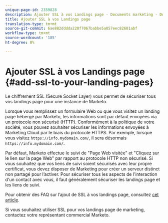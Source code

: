 ```yaml
---
unique-page-id: 2359828
description: Ajouter SSL à vos Landings page - Documents marketing - Documentation du produit
title: Ajouter SSL à vos Landings page
translation-type: tm+mt
source-git-commit: 6ae882dddda220f7067babbe5a057eec82601abf
workflow-type: tm+mt
source-wordcount: '185'
ht-degree: 0%

---
```



# Ajouter SSL à vos Landings page {#add-ssl-to-your-landing-pages}

Le chiffrement SSL (Secure Socket Layer) vous permet de sécuriser tous vos landings page pour une instance de Marketo.

Lorsque vous remplissez un formulaire Web ou que vous visitez un landing page hébergé par Marketo, les informations sont par défaut envoyées via un protocole non sécurisé (HTTP). Conformément à la politique de votre société, vous pouvez souhaiter sécuriser les informations envoyées à Marketing Cloud par le biais du protocole HTTPS. Par exemple, lorsque vous visitez `https://info.mydomain.com/`, il sera désormais `https://info.mydomain.com/`.

Par défaut, Marketo effectue le suivi de &quot;Page Web visitée&quot; et &quot;Cliquez sur le lien sur la page Web&quot; par rapport au protocole HTTP non sécurisé. Si vous souhaitez que vos liens de suivi soient sécurisés avec leur propre certificat, vous devez disposer de Marketing pour créer un serveur distinct non partagé pour l’activer. Pour sécuriser tous les aspects de l&#39;interaction d&#39;un contact avec vous, il faut généralement sécuriser les landings page et les liens de suivi.

Pour obtenir des FAQ sur l’ajout de SSL à vos landings page, consultez [cet article](https://nation.marketo.com/docs/DOC-5612).

Si vous souhaitez utiliser SSL pour vos landings page de marketing, contactez votre représentant commercial Marketo.
